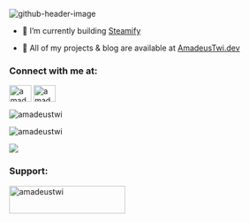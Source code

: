 ![github-header-image](https://github.com/AmadeusTwi/AmadeusTwi/assets/23616925/fe8e1297-fe04-44f8-b153-bb433f3db006)

- 🔨 I’m currently building [Steamify](https://github.com/AmadeusTwi/steamify)

- 📝 All of my projects & blog are available at [AmadeusTwi.dev](AmadeusTwi.dev)

<!-- ### Blog posts -->
<!-- BLOG-POST-LIST:START -->
<!-- BLOG-POST-LIST:END -->

<h3 align="left">Connect with me at:</h3>
<p align="left">
<a href="https://linkedin.com/in/amadeustwi" target="blank"><img align="center" src="https://raw.githubusercontent.com/rahuldkjain/github-profile-readme-generator/master/src/images/icons/Social/linked-in-alt.svg" alt="amadeustwi" height="30" width="40" /></a>
<a href="https://twitter.com/amadeustwi" target="blank"><img align="center" src="https://raw.githubusercontent.com/rahuldkjain/github-profile-readme-generator/master/src/images/icons/Social/twitter.svg" alt="amadeustwi" height="30" width="40" /></a>
</p>

<p align="left"> <img src="https://komarev.com/ghpvc/?username=amadeustwi&label=%F0%9F%91%80%20Profile%20lurkers&color=f97316&style=plastic" alt="amadeustwi" /> </p>

<p><img align="center" src="https://github-readme-stats.vercel.app/api/top-langs?username=amadeustwi&show_icons=true&theme=synthwave&locale=en&layout=compact" alt="amadeustwi" /></p>

<img src="https://divergence-meter-profile.vercel.app/api/divergence-meter">

<h3 align="left">Support:</h3>
<p><a href="https://ko-fi.com/amadeustwi"> <img align="left" src="https://cdn.ko-fi.com/cdn/kofi3.png?v=3" height="50" width="210" alt="amadeustwi" /></a></p><br><br>
